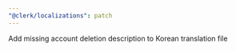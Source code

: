 ```yaml
---
"@clerk/localizations": patch
---
```


Add missing account deletion description to Korean translation file
